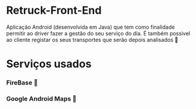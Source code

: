 # **Retruck-Front-End** 
Aplicação Android (desenvolvida em Java) que tem como finalidade permitir ao driver fazer a gestão do seu serviço do dia. É também possivel ao cliente registar os seus transportes que serão depois analisados :iphone:

# **Serviços usados** 
### FireBase :blue_book: <br> 
### Google Android Maps :postbox: <br> 

